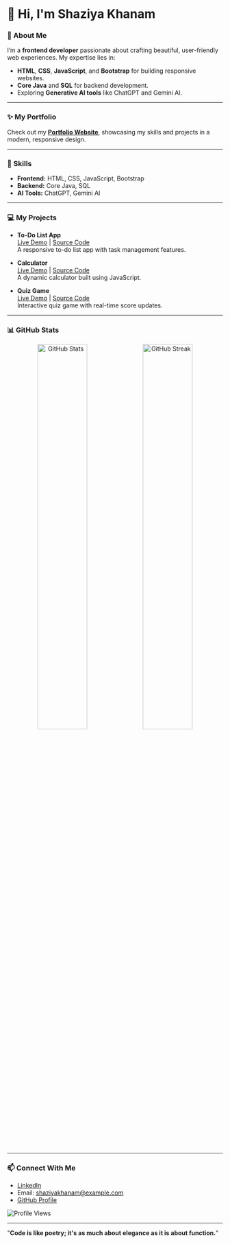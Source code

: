  # 👋 Hi, I'm Shaziya Khanam

### 🌟 About Me
I’m a **frontend developer** passionate about crafting beautiful, user-friendly web experiences. My expertise lies in:
- **HTML**, **CSS**, **JavaScript**, and **Bootstrap** for building responsive websites.
- **Core Java** and **SQL** for backend development.
- Exploring **Generative AI tools** like ChatGPT and Gemini AI.

---

### ✨ My Portfolio
Check out my [**Portfolio Website**](https://shaziya-personal-portfolio.netlify.app), showcasing my skills and projects in a modern, responsive design.

---

### 🚀 Skills
- **Frontend:** HTML, CSS, JavaScript, Bootstrap  
- **Backend:** Core Java, SQL  
- **AI Tools:** ChatGPT, Gemini AI  

---

### 💻 My Projects
- **To-Do List App**  
  [Live Demo](https://mark-todo-list.netlify.app) | [Source Code](https://github.com/ShaziyaKhanam888/todo-list)  
  A responsive to-do list app with task management features.

- **Calculator**  
  [Live Demo](https://simple-calculator-2024.netlify.app) | [Source Code](https://github.com/ShaziyaKhanam888/calculator)  
  A dynamic calculator built using JavaScript.

- **Quiz Game**  
  [Live Demo](https://quizgame-master.netlify.app) | [Source Code](https://github.com/ShaziyaKhanam888/quiz-game)  
  Interactive quiz game with real-time score updates.

---

### 📊 GitHub Stats
<p align="center">
  <img src="https://github-readme-stats.vercel.app/api?username=ShaziyaKhanam888&show_icons=true&theme=calm" alt="GitHub Stats" width="48%" />
  <img src="https://github-readme-streak-stats.herokuapp.com/?user=ShaziyaKhanam888&theme=calm" alt="GitHub Streak" width="48%" />
</p>

---

### 📫 Connect With Me
- [LinkedIn](https://www.linkedin.com/in/shaziya-khanam)  
- Email: [shaziyakhanam@example.com](mailto:shaziyakhanam@example.com)  
- [GitHub Profile](https://github.com/ShaziyaKhanam888)  

![Profile Views](https://komarev.com/ghpvc/?username=ShaziyaKhanam888&color=blue&style=flat)

---

"**Code is like poetry; it's as much about elegance as it is about function.**"
